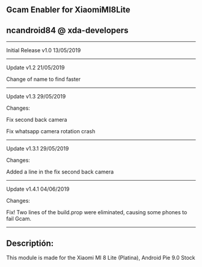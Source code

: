 Gcam Enabler for XiaomiMI8Lite
-
ncandroid84 @ xda-developers
-
--------------------------------------------------------------------------------------
Initial Release v1.0  13/05/2019

--------------------------------------------------------------------------------------
Update v1.2 21/05/2019

Change of name to find faster

--------------------------------------------------------------------------------------
Update v1.3 29/05/2019

Changes: 

Fix second back camera

Fix whatsapp camera rotation crash

--------------------------------------------------------------------------------------
Update v1.3.1 29/05/2019

Changes:

Added a line in the fix second back camera

--------------------------------------------------------------------------------------
Update v1.4.1 04/06/2019

Changes: 

Fix! Two lines of the build.prop were eliminated,
causing some phones to fail Gcam.

--------------------------------------------------------------------------------------
Descriptión:
-
This module is made for the Xiaomi MI 8 Lite (Platina), Android Pie 9.0 Stock and Custom Rom. Enable the Gcam adding some lines to the build.prop and Fix the front camera to work with the Gcam, adding the modified library for it.
The front camera of the stock will stop working !! (there is no solution for this)
